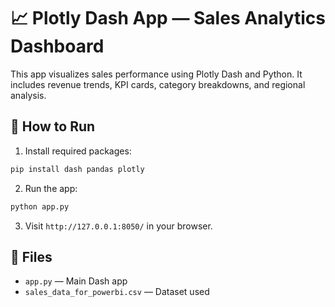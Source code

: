 # 📈 Plotly Dash App — Sales Analytics Dashboard

This app visualizes sales performance using Plotly Dash and Python. It includes revenue trends, KPI cards, category breakdowns, and regional analysis.

## 🚀 How to Run

1. Install required packages:

```bash
pip install dash pandas plotly
```

2. Run the app:

```bash
python app.py
```

3. Visit `http://127.0.0.1:8050/` in your browser.

## 📁 Files

- `app.py` — Main Dash app
- `sales_data_for_powerbi.csv` — Dataset used

